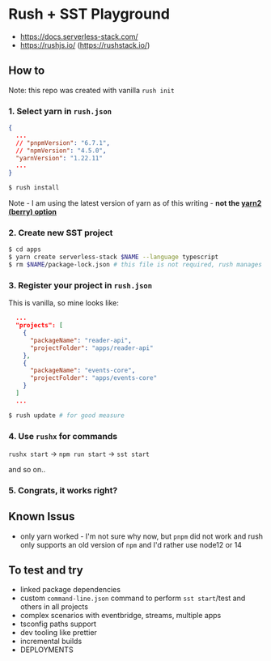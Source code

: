 # Rush + SST Playground

- https://docs.serverless-stack.com/
- https://rushjs.io/ (https://rushstack.io/)

## How to

Note: this repo was created with vanilla `rush init`

### 1. Select yarn in `rush.json`

```json
{
  ...
  // "pnpmVersion": "6.7.1",
  // "npmVersion": "4.5.0",
  "yarnVersion": "1.22.11"
  ...
}
```

```bash
$ rush install
```

Note - I am using the latest version of yarn as of this writing - **not the [yarn2 (berry) option](https://yarnpkg.com/getting-started/install#per-project-install)**


### 2. Create new SST project

```bash
$ cd apps
$ yarn create serverless-stack $NAME --language typescript
$ rm $NAME/package-lock.json # this file is not required, rush manages locks centrally in `common/config/yarn.lock`
```

### 3. Register your project in `rush.json`

This is vanilla, so mine looks like:

```json
  ...
  "projects": [
    {
      "packageName": "reader-api",
      "projectFolder": "apps/reader-api"
    },
    {
      "packageName": "events-core",
      "projectFolder": "apps/events-core"
    }
  ]
  ...
```

```bash
$ rush update # for good measure
```

### 4. Use `rushx` for commands

`rushx start` -> `npm run start` -> `sst start`

and so on..

### 5. Congrats, it works right?

## Known Issus

- only yarn worked - I'm not sure why now, but `pnpm` did not work and rush only supports an old version of `npm` and I'd rather use node12 or 14

## To test and try

- linked package dependencies
- custom `command-line.json` command to perform `sst start`/test and others in all projects
- complex scenarios with eventbridge, streams, multiple apps
- tsconfig paths support
- dev tooling like prettier
- incremental builds
- DEPLOYMENTS